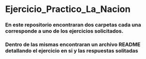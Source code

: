 # Ejercicio_Practico_La_Nacion

### En este repositorio encontraran dos carpetas cada una corresponde a uno de los ejercicios solicitados.

### Dentro de las mismas encontraran un archivo README detallando el ejercicio en si y las respuestas solitadas
